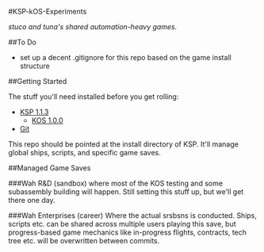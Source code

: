 #KSP-kOS-Experiments

_stuco and tuna's shared automation-heavy games._

##To Do

  * set up a decent .gitignore for this repo based on the game install structure

##Getting Started

The stuff you'll need installed before you get rolling:

  * [KSP 1.1.3](https://www.skidrowreloaded.com/kerbal-space-program-v1-1-3-1289/)
    * [KOS 1.0.0](https://github.com/KSP-KOS/KOS/releases)
  * [Git](https://git-scm.com/downloads)

This repo should be pointed at the install directory of KSP.
It'll manage global ships, scripts, and specific game saves.

##Managed Game Saves

###Wah R&D (sandbox)
where most of the KOS testing and some subassembly building will happen.
Still setting this stuff up, but we'll get there one day.

###Wah Enterprises (career)
Where the actual srsbsns is conducted.
Ships, scripts etc. can be shared across multiple users  playing this save, but progress-based game mechanics like in-progress flights, contracts, tech tree etc. will be overwritten between commits.
